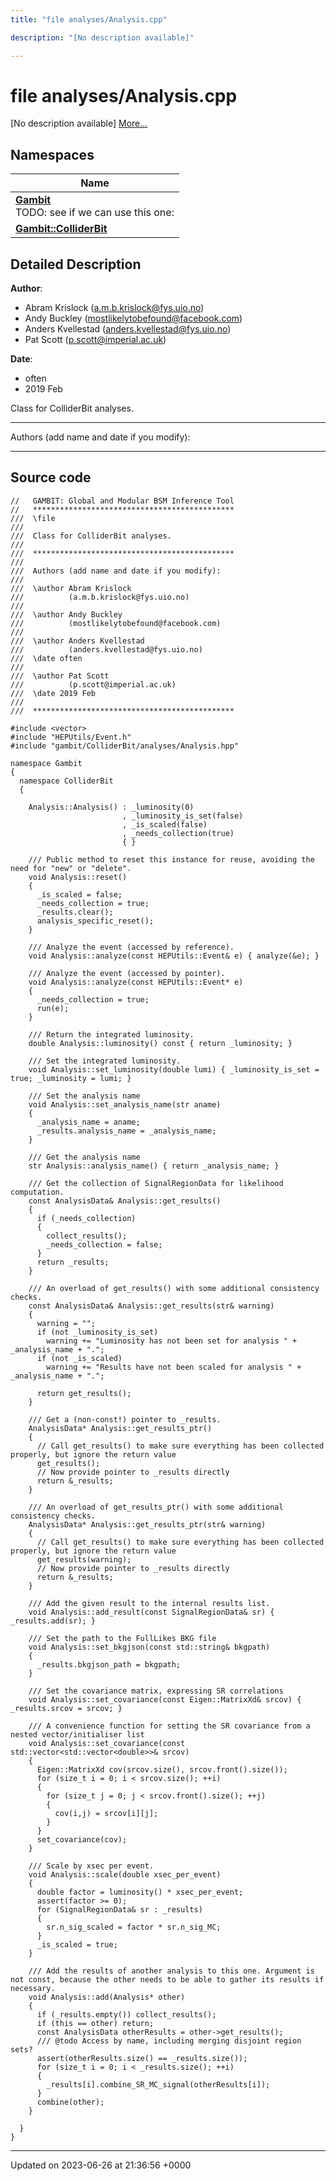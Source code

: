 ```yaml
---
title: "file analyses/Analysis.cpp"

description: "[No description available]"

---
```


# file analyses/Analysis.cpp

[No description available] [More...](#detailed-description)

## Namespaces

| Name           |
| -------------- |
| **[Gambit](/documentation/code/namespaces/namespacegambit/)** <br>TODO: see if we can use this one:  |
| **[Gambit::ColliderBit](/documentation/code/namespaces/namespacegambit_1_1colliderbit/)**  |

## Detailed Description


**Author**: 

  * Abram Krislock ([a.m.b.krislock@fys.uio.no](mailto:a.m.b.krislock@fys.uio.no))
  * Andy Buckley ([mostlikelytobefound@facebook.com](mailto:mostlikelytobefound@facebook.com))
  * Anders Kvellestad ([anders.kvellestad@fys.uio.no](mailto:anders.kvellestad@fys.uio.no)) 
  * Pat Scott ([p.scott@imperial.ac.uk](mailto:p.scott@imperial.ac.uk)) 


**Date**: 

  * often
  * 2019 Feb


Class for ColliderBit analyses.



------------------

Authors (add name and date if you modify):



------------------




## Source code

```
//   GAMBIT: Global and Modular BSM Inference Tool
//   *********************************************
///  \file
///
///  Class for ColliderBit analyses.
///
///  *********************************************
///
///  Authors (add name and date if you modify):
///
///  \author Abram Krislock
///          (a.m.b.krislock@fys.uio.no)
///
///  \author Andy Buckley
///          (mostlikelytobefound@facebook.com)
///
///  \author Anders Kvellestad
///          (anders.kvellestad@fys.uio.no)
///  \date often
///
///  \author Pat Scott
///          (p.scott@imperial.ac.uk)
///  \date 2019 Feb
///
///  *********************************************

#include <vector>
#include "HEPUtils/Event.h"
#include "gambit/ColliderBit/analyses/Analysis.hpp"

namespace Gambit
{
  namespace ColliderBit
  {

    Analysis::Analysis() : _luminosity(0)
                         , _luminosity_is_set(false)
                         , _is_scaled(false)
                         , _needs_collection(true)
                         { }

    /// Public method to reset this instance for reuse, avoiding the need for "new" or "delete".
    void Analysis::reset()
    {
      _is_scaled = false;
      _needs_collection = true;
      _results.clear();
      analysis_specific_reset();
    }

    /// Analyze the event (accessed by reference).
    void Analysis::analyze(const HEPUtils::Event& e) { analyze(&e); }

    /// Analyze the event (accessed by pointer).
    void Analysis::analyze(const HEPUtils::Event* e)
    {
      _needs_collection = true;
      run(e);
    }

    /// Return the integrated luminosity.
    double Analysis::luminosity() const { return _luminosity; }

    /// Set the integrated luminosity.
    void Analysis::set_luminosity(double lumi) { _luminosity_is_set = true; _luminosity = lumi; }

    /// Set the analysis name
    void Analysis::set_analysis_name(str aname)
    {
      _analysis_name = aname;
      _results.analysis_name = _analysis_name;
    }

    /// Get the analysis name
    str Analysis::analysis_name() { return _analysis_name; }

    /// Get the collection of SignalRegionData for likelihood computation.
    const AnalysisData& Analysis::get_results()
    {
      if (_needs_collection)
      {
        collect_results();
        _needs_collection = false;
      }
      return _results;
    }

    /// An overload of get_results() with some additional consistency checks.
    const AnalysisData& Analysis::get_results(str& warning)
    {
      warning = "";
      if (not _luminosity_is_set)
        warning += "Luminosity has not been set for analysis " + _analysis_name + ".";
      if (not _is_scaled)
        warning += "Results have not been scaled for analysis " + _analysis_name + ".";

      return get_results();
    }

    /// Get a (non-const!) pointer to _results.
    AnalysisData* Analysis::get_results_ptr()
    {
      // Call get_results() to make sure everything has been collected properly, but ignore the return value
      get_results();
      // Now provide pointer to _results directly
      return &_results;
    }

    /// An overload of get_results_ptr() with some additional consistency checks.
    AnalysisData* Analysis::get_results_ptr(str& warning)
    {
      // Call get_results() to make sure everything has been collected properly, but ignore the return value
      get_results(warning);
      // Now provide pointer to _results directly
      return &_results;
    }

    /// Add the given result to the internal results list.
    void Analysis::add_result(const SignalRegionData& sr) { _results.add(sr); }

    /// Set the path to the FullLikes BKG file
    void Analysis::set_bkgjson(const std::string& bkgpath)
    { 
      _results.bkgjson_path = bkgpath;
    }

    /// Set the covariance matrix, expressing SR correlations
    void Analysis::set_covariance(const Eigen::MatrixXd& srcov) { _results.srcov = srcov; }

    /// A convenience function for setting the SR covariance from a nested vector/initialiser list
    void Analysis::set_covariance(const std::vector<std::vector<double>>& srcov)
    {
      Eigen::MatrixXd cov(srcov.size(), srcov.front().size());
      for (size_t i = 0; i < srcov.size(); ++i)
      {
        for (size_t j = 0; j < srcov.front().size(); ++j)
        {
          cov(i,j) = srcov[i][j];
        }
      }
      set_covariance(cov);
    }

    /// Scale by xsec per event.
    void Analysis::scale(double xsec_per_event)
    {
      double factor = luminosity() * xsec_per_event;
      assert(factor >= 0);
      for (SignalRegionData& sr : _results)
      {
        sr.n_sig_scaled = factor * sr.n_sig_MC;
      }
      _is_scaled = true;
    }

    /// Add the results of another analysis to this one. Argument is not const, because the other needs to be able to gather its results if necessary.
    void Analysis::add(Analysis* other)
    {
      if (_results.empty()) collect_results();
      if (this == other) return;
      const AnalysisData otherResults = other->get_results();
      /// @todo Access by name, including merging disjoint region sets?
      assert(otherResults.size() == _results.size());
      for (size_t i = 0; i < _results.size(); ++i)
      {
        _results[i].combine_SR_MC_signal(otherResults[i]);
      }
      combine(other);
    }

  }
}
```


-------------------------------

Updated on 2023-06-26 at 21:36:56 +0000
